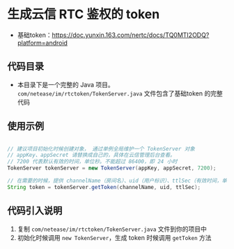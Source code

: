 # 生成云信 RTC 鉴权的 token

* 基础token：https://doc.yunxin.163.com/nertc/docs/TQ0MTI2ODQ?platform=android


## 代码目录

* 本目录下是一个完整的 Java 项目。`com/netease/im/rtctoken/TokenServer.java`  文件包含了基础token 的完整代码

## 使用示例

```java

// 建议项目初始化时候创建对象， 通过单例全局维护一个 TokenServer 对象
// appKey、appSecret 请替换成自己的，具体在云信管理后台查看。
// 7200 代表默认有效的时间，单位秒。不能超过 86400，即 24 小时
TokenServer tokenServer = new TokenServer(appKey, appSecret, 7200);

// 在需要的时候，提供 channelName（房间名）、uid（用户标识）、ttlSec（有效时间，单位秒） 参数，生成 token
String token = tokenServer.getToken(channelName, uid, ttlSec);
```

## 代码引入说明

1. 复制 `com/netease/im/rtctoken/TokenServer.java` 文件到你的项目中
2. 初始化时候调用 `new TokenServer`，生成 token 时候调用 `getToken` 方法


